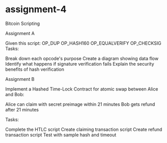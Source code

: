 # assignment-4
Bitcoin Scripting

Assignment A

Given this script:
OP_DUP OP_HASH160 <PubKeyHash> OP_EQUALVERIFY OP_CHECKSIG
Tasks:

Break down each opcode's purpose
Create a diagram showing data flow
Identify what happens if signature verification fails
Explain the security benefits of hash verification


Assignment B

Implement a Hashed Time-Lock Contract for atomic swap between Alice and Bob:

Alice can claim with secret preimage within 21 minutes
Bob gets refund after 21 minutes

Tasks:

Complete the HTLC script
Create claiming transaction script
Create refund transaction script
Test with sample hash and timeout
